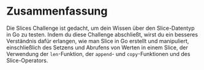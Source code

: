 # Zusammenfassung

Die Slices Challenge ist gedacht, um dein Wissen über den Slice-Datentyp in Go zu testen. Indem du diese Challenge abschließt, wirst du ein besseres Verständnis dafür erlangen, wie man Slice in Go erstellt und manipuliert, einschließlich des Setzens und Abrufens von Werten in einem Slice, der Verwendung der `len`-Funktion, der `append`- und `copy`-Funktionen und des Slice-Operators.
